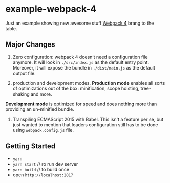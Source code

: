 # example-webpack-4

Just an example showing new awesome stuff [Webpack 4](https://github.com/webpack/webpack/releases/tag/v4.0.0) brang to the table.

## Major Changes

1. Zero configuration: webpack 4 doesn’t need a configuration file anymore.
  It will look in `./src/index.js` as the default entry point. Moreover, it will expose the bundle in `./dist/main.js` as the default output file.

1. production and development modes.
  **Production mode** enables all sorts of optimizations out of the box: minification, scope hoisting, tree-shaking and more.

  **Development mode** is optimized for speed and does nothing more than providing an un-minified bundle.

1. Transpiling ECMAScript 2015 with Babel.
  This isn't a feature per se, but just wanted to mention that loaders configuration still has to be done using `webpack.config.js` file.


## Getting Started

- `yarn`
- `yarn start` // ro run dev server
- `yarn build` // to build once
- open `http://localhost:2017`
